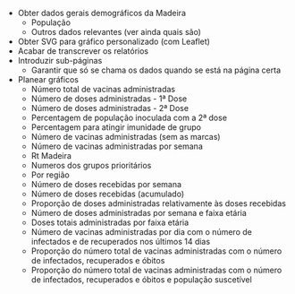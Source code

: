- Obter dados gerais demográficos da Madeira
    - População
    - Outros dados relevantes (ver ainda quais são)
- Obter SVG para gráfico personalizado (com Leaflet)
- Acabar de transcrever os relatórios
- Introduzir sub-páginas
    - Garantir que só se chama os dados quando se está na página certa
- Planear gráficos
    - Número total de vacinas administradas
    - Número de doses administradas - 1ª Dose
    - Número de doses administradas - 2ª Dose
    - Percentagem de população inoculada com a 2ª dose
    - Percentagem para atingir imunidade de grupo
    - Número de vacinas administradas (sem as marcas)
    - Número de vacinas administradas por semana
    - Rt Madeira
    - Numeros dos grupos prioritários
    - Por região
    - Número de doses recebidas por semana
    - Número de doses recebidas (acumulado)
    - Proporção de doses administradas relativamente às doses recebidas
    - Número de doses administradas por semana e faixa etária
    - Doses totais administradas por faixa etária
    - Número de vacinas administradas por dia com o número de infectados e de recuperados nos últimos 14 dias
    - Proporção do número total de vacinas administradas com o número de infectados, recuperados e óbitos
    - Proporção do número total de vacinas administradas com o número de infectados, recuperados e óbitos e população suscetível
